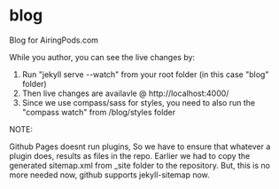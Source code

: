 blog
====

Blog for AiringPods.com

While you author, you can see the live changes by:

1. Run "jekyll serve --watch" from your root folder (in this case "blog" folder)
2. Then live changes are availavle @ http://localhost:4000/
3. Since we use compass/sass for styles, you need to also run the "compass watch" from /blog/styles folder


NOTE:

Github Pages doesnt run plugins, So we have to ensure that whatever a plugin does, results as files in the repo.
Earlier we had to copy the generated sitemap.xml from _site folder to the repository. But, this is no more needed now, github supports jekyll-sitemap now.

